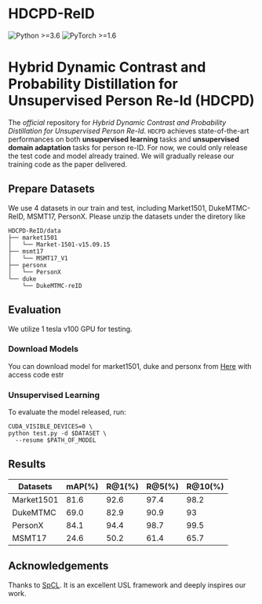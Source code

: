 # HDCPD-ReID
![Python >=3.6](https://img.shields.io/badge/Python->=3.6-blue.svg)
![PyTorch >=1.6](https://img.shields.io/badge/PyTorch->=1.6-yellow.svg)

# Hybrid Dynamic Contrast and Probability Distillation for Unsupervised Person Re-Id (HDCPD)

The *official* repository for *Hybrid Dynamic Contrast and Probability Distillation for Unsupervised Person Re-Id*. 
`HDCPD` achieves state-of-the-art performances on both **unsupervised learning** tasks and **unsupervised domain adaptation** tasks for person re-ID.
For now, we could only release the test code and model already trained. We will gradually release our training code as the paper delivered.

## Prepare Datasets

We use 4 datasets in our train and test, including Market1501, DukeMTMC-ReID, MSMT17, PersonX.
Please unzip the datasets under the diretory like 
```
HDCPD-ReID/data
├── market1501
│   └── Market-1501-v15.09.15
├── msmt17
│   └── MSMT17_V1
├── personx
│   └── PersonX
└── duke
    └── DukeMTMC-reID
```

## Evaluation

We utilize 1 tesla v100 GPU for testing.

### Download Models

You can download model for market1501, duke and personx from [Here](https://pan.baidu.com/s/1XnynYhopFchqa4w9qW8LIg) with access code estr

### Unsupervised Learning

To evaluate the model released, run:
```shell
CUDA_VISIBLE_DEVICES=0 \
python test.py -d $DATASET \
  --resume $PATH_OF_MODEL
```

## Results

| Datasets | mAP(%)	| R@1(%)	| R@5(%)	| R@10(%) |
|---------|---------|---------|---------|---------|
| Market1501 | 81.6 | 92.6 | 97.4 | 98.2 |
| DukeMTMC | 69.0 | 82.9 | 90.9 | 93 |
| PersonX | 84.1 | 94.4 | 98.7 | 99.5 |
| MSMT17 | 24.6 | 50.2 | 61.4 | 65.7 |

## Acknowledgements

Thanks to [SpCL](https://github.com/yxgeee/SpCL). It is an excellent USL framework and deeply inspires our work.
